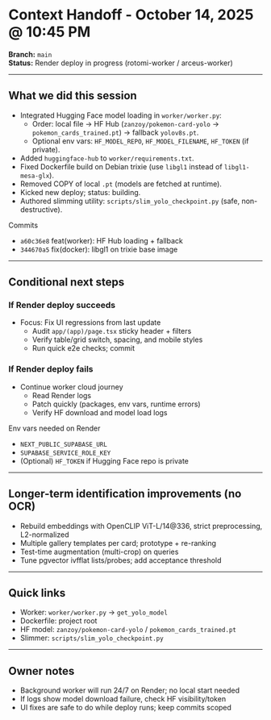# Context Handoff - October 14, 2025 @ 10:45 PM

**Branch:** `main`  
**Status:** Render deploy in progress (rotomi-worker / arceus-worker)

---

## What we did this session
- Integrated Hugging Face model loading in `worker/worker.py`:
  - Order: local file → HF Hub (`zanzoy/pokemon-card-yolo` → `pokemon_cards_trained.pt`) → fallback `yolov8s.pt`.
  - Optional env vars: `HF_MODEL_REPO`, `HF_MODEL_FILENAME`, `HF_TOKEN` (if private).
- Added `huggingface-hub` to `worker/requirements.txt`.
- Fixed Dockerfile build on Debian trixie (use `libgl1` instead of `libgl1-mesa-glx`).
- Removed COPY of local `.pt` (models are fetched at runtime).
- Kicked new deploy; status: building.
- Authored slimming utility: `scripts/slim_yolo_checkpoint.py` (safe, non-destructive).

Commits
- `a60c36e8` feat(worker): HF Hub loading + fallback
- `344670a5` fix(docker): libgl1 on trixie base image

---

## Conditional next steps

### If Render deploy succeeds
- Focus: Fix UI regressions from last update
  - Audit `app/(app)/page.tsx` sticky header + filters
  - Verify table/grid switch, spacing, and mobile styles
  - Run quick e2e checks; commit

### If Render deploy fails
- Continue worker cloud journey
  - Read Render logs
  - Patch quickly (packages, env vars, runtime errors)
  - Verify HF download and model load logs

Env vars needed on Render
- `NEXT_PUBLIC_SUPABASE_URL`
- `SUPABASE_SERVICE_ROLE_KEY`
- (Optional) `HF_TOKEN` if Hugging Face repo is private

---

## Longer-term identification improvements (no OCR)
- Rebuild embeddings with OpenCLIP ViT-L/14@336, strict preprocessing, L2-normalized
- Multiple gallery templates per card; prototype + re-ranking
- Test-time augmentation (multi-crop) on queries
- Tune pgvector ivfflat lists/probes; add acceptance threshold

---

## Quick links
- Worker: `worker/worker.py` → `get_yolo_model`
- Dockerfile: project root
- HF model: `zanzoy/pokemon-card-yolo` / `pokemon_cards_trained.pt`
- Slimmer: `scripts/slim_yolo_checkpoint.py`

---

## Owner notes
- Background worker will run 24/7 on Render; no local start needed
- If logs show model download failure, check HF visibility/token
- UI fixes are safe to do while deploy runs; keep commits scoped
